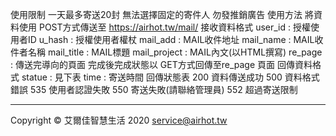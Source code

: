 使用限制
一天最多寄送20封
無法選擇固定的寄件人
勿發推銷廣告
使用方法
將資料使用 POST方式傳送至  https://airhot.tw/mail/
接收資料格式
user_id : 授權使用者ID
u_hash : 授權使用者權杖
mail_add : MAIL收件地址
mail_name : MAIL收件者名稱 
mail_title : MAIL標題
mail_project : MAIL內文(以HTML撰寫)
re_page : 傳送完導向的頁面
完成後完成狀態以 GET方式回傳至re_page 頁面
回傳資料格式
statue : 見下表
time : 寄送時間
回傳狀態表
200 資料傳送成功
500 資料格式錯誤
535 使用者認證失敗
550 寄送失敗(請聯絡管理員)
552 超過寄送限制
************************************************************************************
Copyright © 艾爾佳智慧生活 2020
service@airhot.tw
